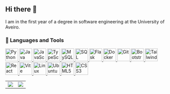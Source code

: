 ## Hi there 👋


<p>I am in the first year of a degree in software engineering at the University of Aveiro.</p>

### 🧰 Languages and Tools

<p align="left">
  <a href="https://www.python.org/" target="_blank">
    <img src="https://cdn.jsdelivr.net/gh/devicons/devicon/icons/python/python-original.svg" alt="Python" width="40" height="40"/>
  </a>
  <a href="https://www.java.com/" target="_blank">
    <img src="https://cdn.jsdelivr.net/gh/devicons/devicon/icons/java/java-original.svg" alt="Java" width="40" height="40"/>
  </a>
  <a href="https://developer.mozilla.org/en-US/docs/Web/JavaScript" target="_blank">
    <img src="https://cdn.jsdelivr.net/gh/devicons/devicon/icons/javascript/javascript-original.svg" alt="JavaScript" width="40" height="40"/>
  </a>
  <a href="https://www.typescriptlang.org/" target="_blank">
    <img src="https://cdn.jsdelivr.net/gh/devicons/devicon/icons/typescript/typescript-original.svg" alt="TypeScript" width="40" height="40"/>
  </a>
  <a href="https://www.mysql.com/" target="_blank">
    <img src="https://cdn.jsdelivr.net/gh/devicons/devicon/icons/mysql/mysql-original.svg" alt="MySQL" width="40" height="40"/>
  </a>
  <a href="https://www.sqlite.org/index.html" target="_blank">
    <img src="https://img.shields.io/badge/SQL-%2334a853?style=flat&logo=sqlite&logoColor=white" alt="SQL" height="40"/>
  </a>
  <a href="https://flask.palletsprojects.com/" target="_blank">
    <img src="https://img.shields.io/badge/Flask-%23000?style=flat&logo=flask&logoColor=white" alt="Flask" height="40"/>
  </a>
  <a href="https://www.docker.com/" target="_blank">
    <img src="https://cdn.jsdelivr.net/gh/devicons/devicon/icons/docker/docker-original.svg" alt="Docker" width="40" height="40"/>
  </a>
  <a href="https://git-scm.com/" target="_blank">
    <img src="https://cdn.jsdelivr.net/gh/devicons/devicon/icons/git/git-original.svg" alt="Git" width="40" height="40"/>
  </a>
  <a href="https://getbootstrap.com/" target="_blank">
    <img src="https://cdn.jsdelivr.net/gh/devicons/devicon/icons/bootstrap/bootstrap-original.svg" alt="Bootstrap" width="40" height="40"/>
  </a>

  <a href="https://tailwindcss.com/" target="_blank">
    <img src="[https://cdn.jsdelivr.net/gh/devicons/devicon/icons/tailwindcss/tailwindcss-plain.svg](https://www.svgrepo.com/show/374118/tailwind.svg)" alt="TailwindCSS" width="40" height="40"/>
  </a>
  <a href="https://react.dev/" target="_blank">
    <img src="https://cdn.jsdelivr.net/gh/devicons/devicon/icons/react/react-original.svg" alt="React" width="40" height="40"/>
  </a>
  <a href="https://vitejs.dev/" target="_blank">
    <img src="[https://cdn.jsdelivr.net/gh/devicons/devicon/icons/vite/vite-original.svg](https://upload.wikimedia.org/wikipedia/commons/thumb/f/f1/Vitejs-logo.svg/1200px-Vitejs-logo.svg.png)" alt="Vite" width="40" height="40"/>
  </a>
  <a href="https://www.kernel.org/" target="_blank">
    <img src="https://cdn.jsdelivr.net/gh/devicons/devicon/icons/linux/linux-original.svg" alt="Linux" width="40" height="40"/>
  </a>
  <a href="https://ubuntu.com/" target="_blank">
    <img src="https://cdn.jsdelivr.net/gh/devicons/devicon/icons/ubuntu/ubuntu-plain.svg" alt="Ubuntu" width="40" height="40"/>
  </a>
  <a href="https://developer.mozilla.org/en-US/docs/Web/HTML" target="_blank">
    <img src="https://cdn.jsdelivr.net/gh/devicons/devicon/icons/html5/html5-original.svg" alt="HTML5" width="40" height="40"/>
  </a>
  <a href="https://developer.mozilla.org/en-US/docs/Web/CSS" target="_blank">
    <img src="https://cdn.jsdelivr.net/gh/devicons/devicon/icons/css3/css3-original.svg" alt="CSS3" width="40" height="40"/>
  </a>
</p>



<table style="border: none; border-collapse: collapse;">
  <tr>
    <td>
      <img src="https://github-readme-stats.vercel.app/api?username=martimgil&show_icons=true"><img>
    </td>
    <td>
        <img src="https://github-readme-stats.vercel.app/api/top-langs/?username=martimgil&layout=donut"></img>
    </td>
  </tr>
</table>

